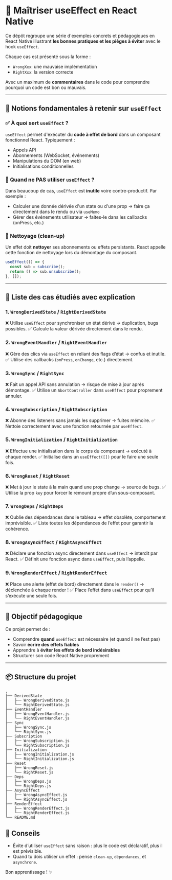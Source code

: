 # 📘 Maîtriser useEffect en React Native

Ce dépôt regroupe une série d'exemples concrets et pédagogiques en React Native illustrant **les bonnes pratiques et les pièges à éviter** avec le hook `useEffect`.

Chaque cas est présenté sous la forme :

* `WrongXxx`: une mauvaise implémentation
* `RightXxx`: la version correcte

Avec un maximum de **commentaires** dans le code pour comprendre pourquoi un code est bon ou mauvais.

---

## 🧠 Notions fondamentales à retenir sur `useEffect`

### ✅ À quoi sert `useEffect` ?

`useEffect` permet d'exécuter du **code à effet de bord** dans un composant fonctionnel React. Typiquement :

* Appels API
* Abonnements (WebSocket, événements)
* Manipulations du DOM (en web)
* Initialisations conditionnelles

### 🧨 Quand ne PAS utiliser `useEffect` ?

Dans beaucoup de cas, `useEffect` est **inutile** voire contre-productif.
Par exemple :

* Calculer une donnée dérivée d'un state ou d'une prop → faire ça directement dans le rendu ou via `useMemo`
* Gérer des événements utilisateur → faites-le dans les callbacks (onPress, etc.)

### 🧼 Nettoyage (clean-up)

Un effet doit **nettoyer** ses abonnements ou effets persistants. React appelle cette fonction de nettoyage lors du démontage du composant.

```js
useEffect(() => {
  const sub = subscribe();
  return () => sub.unsubscribe();
}, []);
```

---

## 📂 Liste des cas étudiés avec explication

### 1. `WrongDerivedState` / `RightDerivedState`

❌ Utilise `useEffect` pour synchroniser un état dérivé → duplication, bugs possibles.
✅ Calcule la valeur dérivée directement dans le rendu.

### 2. `WrongEventHandler` / `RightEventHandler`

❌ Gère des clics via `useEffect` en reliant des flags d’état → confus et inutile.
✅ Utilise des callbacks (`onPress`, `onChange`, etc.) directement.

### 3. `WrongSync` / `RightSync`

❌ Fait un appel API sans annulation → risque de mise à jour après démontage.
✅ Utilise un `AbortController` dans `useEffect` pour proprement annuler.

### 4. `WrongSubscription` / `RightSubscription`

❌ Abonne des listeners sans jamais les supprimer → fuites mémoire.
✅ Nettoie correctement avec une fonction retournée par `useEffect`.

### 5. `WrongInitialization` / `RightInitialization`

❌ Effectue une initialisation dans le corps du composant → exécuté à chaque render.
✅ Initialise dans un `useEffect([])` pour le faire une seule fois.

### 6. `WrongReset` / `RightReset`

❌ Met à jour le state à la main quand une prop change → source de bugs.
✅ Utilise la prop `key` pour forcer le remount propre d’un sous-composant.

### 7. `WrongDeps` / `RightDeps`

❌ Oublie des dépendances dans le tableau → effet obsolète, comportement imprévisible.
✅ Liste toutes les dépendances de l’effet pour garantir la cohérence.

### 8. `WrongAsyncEffect` / `RightAsyncEffect`

❌ Déclare une fonction async directement dans `useEffect` → interdit par React.
✅ Définit une fonction async dans `useEffect`, puis l’appelle.

### 9. `WrongRenderEffect` / `RightRenderEffect`

❌ Place une alerte (effet de bord) directement dans le `render()` → déclenchée à chaque render !
✅ Place l’effet dans `useEffect` pour qu’il s’exécute une seule fois.

---

## 🚀 Objectif pédagogique

Ce projet permet de :

* Comprendre **quand** `useEffect` est nécessaire (et quand il ne l’est pas)
* Savoir **écrire des effets fiables**
* Apprendre à **éviter les effets de bord indésirables**
* Structurer son code React Native proprement

---

## 📦 Structure du projet

```
.
├── DerivedState
│   ├── WrongDerivedState.js
│   └── RightDerivedState.js
├── EventHandler
│   ├── WrongEventHandler.js
│   └── RightEventHandler.js
├── Sync
│   ├── WrongSync.js
│   └── RightSync.js
├── Subscription
│   ├── WrongSubscription.js
│   └── RightSubscription.js
├── Initialization
│   ├── WrongInitialization.js
│   └── RightInitialization.js
├── Reset
│   ├── WrongReset.js
│   └── RightReset.js
├── Deps
│   ├── WrongDeps.js
│   └── RightDeps.js
├── AsyncEffect
│   ├── WrongAsyncEffect.js
│   └── RightAsyncEffect.js
├── RenderEffect
│   ├── WrongRenderEffect.js
│   └── RightRenderEffect.js
└── README.md 
```

## 🧪 Conseils

* Évite d’utiliser `useEffect` sans raison : plus le code est déclaratif, plus il est prévisible.
* Quand tu dois utiliser un effet : pense `clean-up`, `dépendances`, et `asynchrone`.

Bon apprentissage ! ✨
